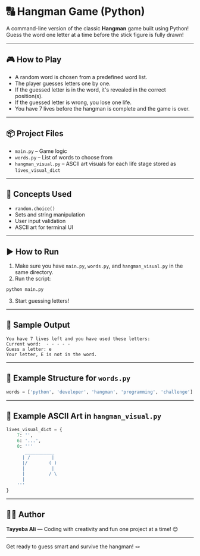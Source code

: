# 🔠 Hangman Game (Python)

A command-line version of the classic **Hangman** game built using Python! Guess the word one letter at a time before the stick figure is fully drawn!

---

## 🎮 How to Play

* A random word is chosen from a predefined word list.
* The player guesses letters one by one.
* If the guessed letter is in the word, it's revealed in the correct position(s).
* If the guessed letter is wrong, you lose one life.
* You have 7 lives before the hangman is complete and the game is over.

---

## 📦 Project Files

* `main.py` – Game logic
* `words.py` – List of words to choose from
* `hangman_visual.py` – ASCII art visuals for each life stage stored as `lives_visual_dict`

---

## 🧠 Concepts Used

* `random.choice()`
* Sets and string manipulation
* User input validation
* ASCII art for terminal UI

---

## ▶️ How to Run

1. Make sure you have `main.py`, `words.py`, and `hangman_visual.py` in the same directory.
2. Run the script:

```bash
python main.py
```

3. Start guessing letters!

---

## 📜 Sample Output

```
You have 7 lives left and you have used these letters:
Current word:  - - - - -
Guess a letter: e
Your letter, E is not in the word.
```

---

## 🧩 Example Structure for `words.py`

```python
words = ['python', 'developer', 'hangman', 'programming', 'challenge']
```

---

## 🎨 Example ASCII Art in `hangman_visual.py`

```python
lives_visual_dict = {
    7: '',
    6: '...',
    0: '''
       ___________
      | /        |
      |/        ( )
      |          |
      |         / \
      |
    '''
}
```

---

## 👩‍💻 Author

**Tayyeba Ali** — Coding with creativity and fun one project at a time! 😊

---

Get ready to guess smart and survive the hangman! 🪢
